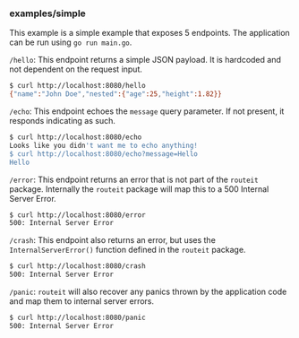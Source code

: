 ### examples/simple

This example is a simple example that exposes 5 endpoints.
The application can be run using `go run main.go`.

`/hello`: This endpoint returns a simple JSON payload. It is hardcoded and not dependent on the request input.
```bash
$ curl http://localhost:8080/hello
{"name":"John Doe","nested":{"age":25,"height":1.82}}
```

`/echo`: This endpoint echoes the `message` query parameter.
If not present, it responds indicating as such.
```bash
$ curl http://localhost:8080/echo
Looks like you didn't want me to echo anything!
$ curl http://localhost:8080/echo?message=Hello
Hello
```

`/error`: This endpoint returns an error that is not part of the `routeit` package. Internally the `routeit` package will map this to a 500 Internal Server Error.
```bash
$ curl http://localhost:8080/error
500: Internal Server Error
```

`/crash`: This endpoint also returns an error, but uses the `InternalServerError()` function defined in the `routeit` package.
```bash
$ curl http://localhost:8080/crash
500: Internal Server Error
```

`/panic`: `routeit` will also recover any panics thrown by the application code and map them to internal server errors.
```bash
$ curl http://localhost:8080/panic
500: Internal Server Error
```
